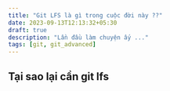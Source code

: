 ```yaml
---
title: "Git LFS là gì trong cuộc đời này ??"
date: 2023-09-13T12:13:32+05:30
draft: true
description: "Lần đầu làm chuyện ấy ..."
tags: [git, git_advanced]
---
```


## Tại sao lại cần git lfs
